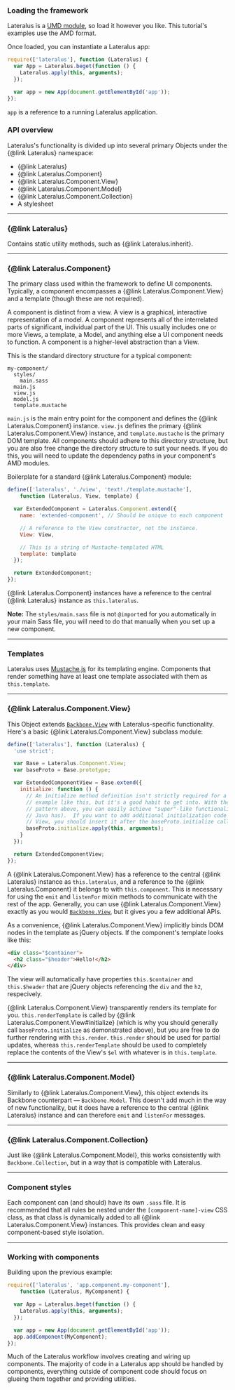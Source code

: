 ### Loading the framework

Lateralus is a [UMD module](http://davidbcalhoun.com/2014/what-is-amd-commonjs-and-umd/), so load it however you like.  This tutorial's examples use the AMD format.

Once loaded, you can instantiate a Lateralus app:

```javascript
require(['lateralus'], function (Lateralus) {
  var App = Lateralus.beget(function () {
    Lateralus.apply(this, arguments);
  });

  var app = new App(document.getElementById('app'));
});
```

`app` is a reference to a running Lateralus application.

### API overview

Lateralus's functionality is divided up into several primary Objects under the {@link Lateralus} namespace:

  * {@link Lateralus}
  * {@link Lateralus.Component}
  * {@link Lateralus.Component.View}
  * {@link Lateralus.Component.Model}
  * {@link Lateralus.Component.Collection}
  * A stylesheet

-------------------------------------

### {@link Lateralus}

Contains static utility methods, such as {@link Lateralus.inherit}.

-------------------------------------

### {@link Lateralus.Component}

The primary class used within the framework to define UI components.  Typically, a component encompasses a {@link Lateralus.Component.View} and a template (though these are not required).

A component is distinct from a view.  A view is a graphical, interactive representation of a model.  A component represents all of the interrelated parts of significant, individual part of the UI.  This usually includes one or more Views, a template, a Model, and anything else a UI component needs to function.  A component is a higher-level abstraction than a View.

This is the standard directory structure for a typical component:

```
my-component/
  styles/
    main.sass
  main.js
  view.js
  model.js
  template.mustache
```

`main.js` is the main entry point for the component and defines the {@link Lateralus.Component} instance.  `view.js` defines the primary {@link Lateralus.Component.View} instance, and `template.mustache` is the primary DOM template.  All components should adhere to this directory structure, but you are also free change the directory structure to suit your needs.  If you do this, you will need to update the dependency paths in your component's AMD modules.

Boilerplate for a standard {@link Lateralus.Component} module:

```javascript
define(['lateralus', './view', 'text!./template.mustache'],
    function (Lateralus, View, template) {

  var ExtendedComponent = Lateralus.Component.extend({
    name: 'extended-component', // Should be unique to each component

    // A reference to the View constructor, not the instance.
    View: View,

    // This is a string of Mustache-templated HTML
    template: template
  });

  return ExtendedComponent;
});
```

{@link Lateralus.Component} instances have a reference to the central {@link Lateralus} instance as `this.lateralus`.

**Note:** The `styles/main.sass` file is not `@import`ed for you automatically in your main Sass file, you will need to do that manually when you set up a new component.

-------------------------------------

### Templates

Lateralus uses [Mustache.js](https://github.com/janl/mustache.js/) for its templating engine.  Components that render something have at least one template associated with them as `this.template`.

-------------------------------------

### {@link Lateralus.Component.View}

This Object extends [`Backbone.View`](http://backbonejs.org/#View) with Lateralus-specific functionality.  Here's a basic {@link Lateralus.Component.View} subclass module:

```javascript
define(['lateralus'], function (Lateralus) {
  'use strict';

  var Base = Lateralus.Component.View;
  var baseProto = Base.prototype;

  var ExtendedComponentView = Base.extend({
    initialize: function () {
      // An initialize method definition isn't strictly required for a simple
      // example like this, but it's a good habit to get into. With the Base/baseProto
      // pattern above, you can easily achieve "super"-like functionality (like
      // Java has).  If you want to add additional initialization code for this
      // View, you should insert it after the baseProto.initialize call.
      baseProto.initialize.apply(this, arguments);
    }
  });

  return ExtendedComponentView;
});
```

A {@link Lateralus.Component.View} has a reference to the central {@link Lateralus} instance as `this.lateralus`, and a reference to the {@link Lateralus.Component} it belongs to with `this.component`.  This is necessary for using the `emit` and `listenFor` mixin methods to communicate with the rest of the app.  Generally, you can use {@link Lateralus.Component.View} exactly as you would [`Backbone.View`](http://backbonejs.org/#View), but it gives you a few additional APIs.

As a convenience, {@link Lateralus.Component.View} implicitly binds DOM nodes in the template as jQuery objects.  If the component's template looks like this:

```html
<div class="$container">
  <h2 class="$header">Hello!</h2>
</div>
```

The view will automatically have properties `this.$container` and `this.$header` that are jQuery objects referencing the `div` and the `h2`, respecively.

{@link Lateralus.Component.View} transparently renders its template for you.  `this.renderTemplate` is called by {@link Lateralus.Component.View#initialize} (which is why you should generally call `baseProto.initialize` as demonstrated above), but you are free to do further rendering with `this.render`.  `this.render` should be used for partial updates, whereas `this.renderTemplate` should be used to completely replace the contents of the View's `$el` with whatever is in `this.template`.

-------------------------------------

### {@link Lateralus.Component.Model}

Similarly to {@link Lateralus.Component.View}, this object extends its Backbone counterpart &mdash; `Backbone.Model`.  This doesn't add much in the way of new functionality, but it does have a reference to the central {@link Lateralus} instance and can therefore `emit` and `listenFor` messages.


-------------------------------------

### {@link Lateralus.Component.Collection}

Just like {@link Lateralus.Component.Model}, this works consistently with `Backbone.Collection`, but in a way that is compatible with Lateralus.

-------------------------------------

### Component styles

Each component can (and should) have its own `.sass` file.  It is recommended that all rules be nested under the `[component-name]-view` CSS class, as that class is dynamically added to all {@link Lateralus.Component.View} instances.  This provides clean and easy component-based style isolation.

-------------------------------------

### Working with components

Building upon the previous example:

```javascript
require(['lateralus', 'app.component.my-component'],
    function (Lateralus, MyComponent) {

  var App = Lateralus.beget(function () {
    Lateralus.apply(this, arguments);
  });

  var app = new App(document.getElementById('app'));
  app.addComponent(MyComponent);
});
```

Much of the Lateralus workflow involves creating and wiring up components.  The majority of code in a Lateralus app should be handled by components, everything outside of component code should focus on glueing them together and providing utilities.
